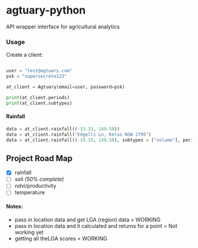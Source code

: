 # agtuary-python

API wrapper interface for agricultural analytics 

### Usage

Create a client:

```python

user = "test@agtuary.com"
psk = "supersecrete123"

at_client = Agtuary(email=user, password=psk)

print(at_client.periods)
print(at_client.subtypes)
```

#### Rainfall

```python
data = at_client.rainfall((-33.33, 149.58))
data = at_client.rainfall("Edgells Ln, Kelso NSW 2795")
data = at_client.rainfall((-33.33, 149.58), subtypes = ["volume"], periods = ["annual"])

```


## Project Road Map

- [x] rainfall
- [ ] soil *(50% complete)*
- [ ] ndvi/productivity
- [ ] temperature

 #### Notes:

- pass in location data and get LGA (region) data = WORKING
- pass in location data and it calculated and returns for a point = Not working yet
- getting all theLGA scores = WORKING

